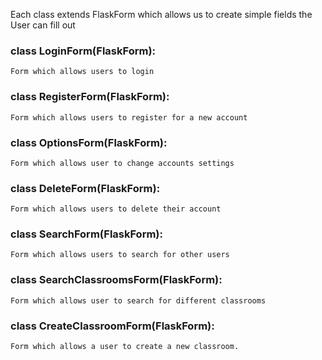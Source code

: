 Each class extends FlaskForm which allows us to create simple fields the User can fill out


### class LoginForm(FlaskForm):


	Form which allows users to login


### class RegisterForm(FlaskForm):


	Form which allows users to register for a new account


### class OptionsForm(FlaskForm):


	Form which allows user to change accounts settings


### class DeleteForm(FlaskForm):


	Form which allows users to delete their account



### class SearchForm(FlaskForm):


	Form which allows users to search for other users


### class SearchClassroomsForm(FlaskForm):


	Form which allows user to search for different classrooms



### class CreateClassroomForm(FlaskForm):


	Form which allows a user to create a new classroom.
 

